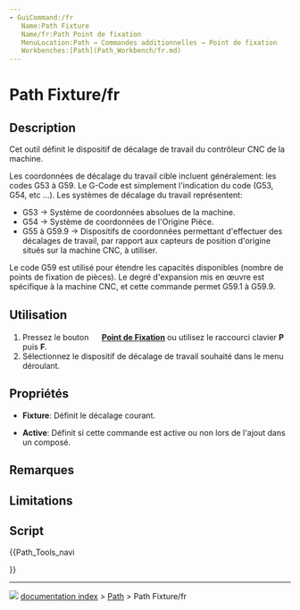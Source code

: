 ```yaml
---
- GuiCommand:/fr
   Name:Path Fixture
   Name/fr:Path Point de fixation
   MenuLocation:Path → Commandes additionnelles → Point de fixation
   Workbenches:[Path](Path_Workbench/fr.md)
---
```


# Path Fixture/fr

## Description

Cet outil définit le dispositif de décalage de travail du contrôleur CNC de la machine.

Les coordonnées de décalage du travail cible incluent généralement: les codes G53 à G59. Le G-Code est simplement l\'indication du code (G53, G54, etc \...). Les systèmes de décalage du travail représentent:

-   G53 → Système de coordonnées absolues de la machine.
-   G54 → Système de coordonnées de l\'Origine Pièce.
-   G55 à G59.9 → Dispositifs de coordonnées permettant d\'effectuer des décalages de travail, par rapport aux capteurs de position d\'origine situés sur la machine CNC, à utiliser.

Le code G59 est utilisé pour étendre les capacités disponibles (nombre de points de fixation de pièces). Le degré d\'expansion mis en œuvre est spécifique à la machine CNC, et cette commande permet G59.1 à G59.9.

## Utilisation

1.  Pressez le bouton **<img src="images/Path_Fixture.svg" width=16px> [Point de Fixation](Path_Fixture/fr.md)** ou utilisez le raccourci clavier **P** puis **F**.
2.  Sélectionnez le dispositif de décalage de travail souhaité dans le menu déroulant.

## Propriétés

-    **Fixture**: Définit le décalage courant.

-    **Active**: Définit si cette commande est active ou non lors de l\'ajout dans un composé.

## Remarques

## Limitations

## Script





{{Path_Tools_navi

}}



---
![](images/Right_arrow.png) [documentation index](../README.md) > [Path](Path_Workbench.md) > Path Fixture/fr
